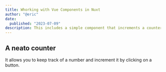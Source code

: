 ```yaml
---
title: Whorking with Vue Components in Nuxt
author: "@eric"
date:
  published: "2023-07-09"
description: This includes a simple component that increments a counter.
---
```


 ## A neato counter

It allows you to keep track of a number and increment it by clicking on a button.

<Counter></Counter>
